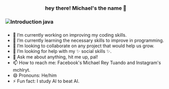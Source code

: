 ### <p align="center" font size="7"> hey there! Michael's the name 👋 </p>

### ![Introduction java](https://github.com/michaelryt/michaelryt/assets/126629984/8772a0fa-bc21-4a54-9dd6-0fa12d2fc285)

<!-- **michaelryt/michaelryt** is a ✨ _special_ ✨ repository because its `README.md` (this file) appears on your GitHub profile. -->

###
- 🔭 I’m currently working on improving my coding skills.
- 🌱 I’m currently learning the necessary skills to improve in programming.
- 👯 I’m looking to collaborate on any project that would help us grow.
- 🤔 I’m looking for help with my ✨ social skills ✨.
- 💬 Ask me about anything, hit me up, pal!
- 📫 How to reach me: Facebook's Michael Rey Tuando and Instagram's mchlryt.
- 😄 Pronouns: He/him
- ⚡ Fun fact: I study AI to beat AI.
